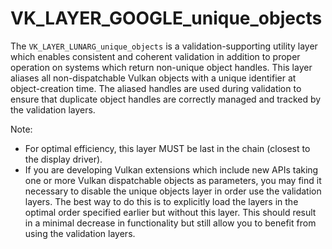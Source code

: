 # VK\_LAYER\_GOOGLE\_unique\_objects
The `VK_LAYER_LUNARG_unique_objects` is a validation-supporting utility layer which enables consistent and coherent validation in addition to proper operation on systems which return non-unique object handles.  This layer aliases all non-dispatchable Vulkan objects with a unique identifier at object-creation time. The aliased handles are used during validation to ensure that duplicate object handles are correctly managed and tracked by the validation layers.

Note:  

* For optimal efficiency, this layer MUST be last in the chain (closest to the display driver).
* If you are developing Vulkan extensions which include new APIs taking one or more Vulkan dispatchable objects as parameters, you may find it necessary to disable the unique objects layer in order use the validation layers. The best way to do this is to explicitly load the layers in the optimal order specified earlier but without this layer. This should result in a minimal decrease in functionality but still allow you to benefit from using the validation layers.
